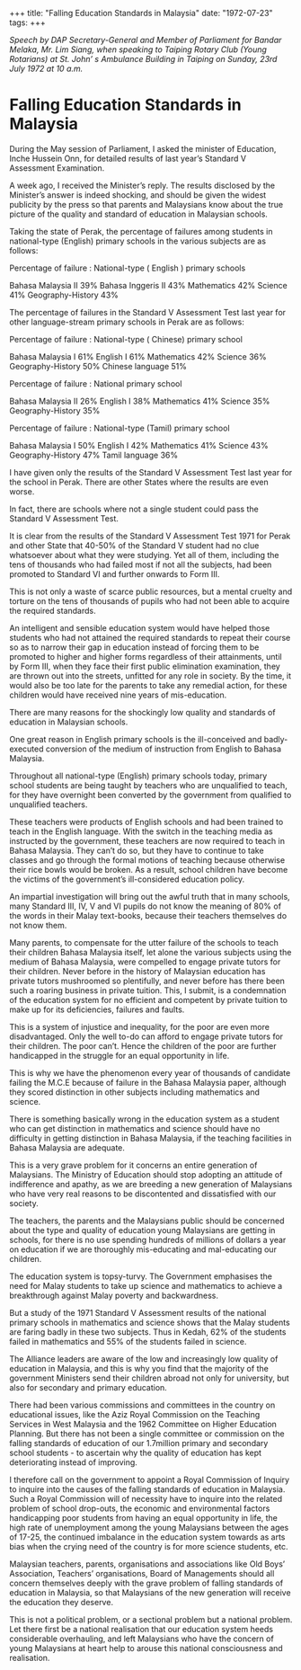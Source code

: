 +++ 
title: "Falling Education Standards in Malaysia"
date: "1972-07-23"
tags:
+++

_Speech by DAP Secretary-General and Member of Parliament for Bandar Melaka, Mr. Lim  Siang, when speaking to Taiping Rotary Club (Young Rotarians) at St. John’ s Ambulance Building in Taiping on Sunday, 23rd  July 1972 at 10 a.m._

# Falling Education Standards in Malaysia

During the May session of Parliament, I asked the minister of Education, Inche Hussein Onn, for detailed results of last year’s Standard V Assessment Examination.</u>

A week ago, I received the Minister’s reply. The results disclosed by the Minister’s answer is indeed shocking, and should be given the widest publicity by the press so that parents and Malaysians know about the true picture of the quality and standard of education in Malaysian schools.

Taking the state of Perak, the percentage of failures among students in national-type (English) primary schools in the various subjects are as follows:

Percentage of failure	:	National-type ( English ) primary schools

Bahasa Malaysia II		39%
Bahasa Inggeris II		43%
Mathematics		42%
Science			41%
Geography-History		43%

The percentage of failures in the Standard V Assessment Test last year for other language-stream primary schools in Perak are as follows:

Percentage of failure  	:	National-type ( Chinese) primary school

Bahasa Malaysia I		61%
English I			61%
Mathematics		42%
Science			36%
Geography-History 		50%
Chinese language		51%

Percentage of failure	:	National primary school

Bahasa Malaysia II		26%
English I			38%
Mathematics		41%
Science			35%
Geography-History		35%

Percentage of failure	:	National-type (Tamil) primary school

Bahasa Malaysia I 		50%
English I			42%
Mathematics		41%
Science			43%
Geography-History		47%
Tamil language		36%

I have given only the results of the Standard V Assessment Test last year for the school in Perak. There are other States where the results are even worse.

In fact, there are schools where not a single student could pass the Standard V Assessment Test.

It is clear from the results of the Standard V Assessment Test 1971 for Perak and other State that 40-50% of the Standard V student had no clue whatsoever about what they were studying. Yet all of them, including the tens of thousands who had failed most if not all the subjects, had been promoted to Standard VI and further onwards to Form III.

This is not only a waste of scarce public resources, but a mental cruelty and torture on the tens of thousands of pupils who had not been able to acquire the required standards.

An intelligent and sensible education system would have helped those students who had not attained the required standards to repeat their course so as to narrow their gap in education instead of forcing them to be promoted to higher and higher forms regardless of their attainments, until by Form III, when they face their first public elimination examination, they are thrown out into the streets, unfitted for any role in society. By the time, it would also be too late for the parents to take any remedial action, for these children would have received nine years of mis-education.

There are many reasons for the shockingly low quality and standards of education in Malaysian schools.

One great reason in English primary schools is the ill-conceived and badly-executed conversion of the medium of instruction from English to Bahasa Malaysia.

Throughout all national-type (English) primary schools today, primary school students are being taught by teachers who are unqualified to teach, for they have overnight been converted by the government from qualified to unqualified teachers.

These teachers were products of English schools and had been trained to teach in the English language. With the switch in the teaching media as instructed by the government, these teachers are now required to teach in Bahasa Malaysia. They can’t do so, but they have to continue to take classes and go through the formal motions of teaching because otherwise their rice bowls would be broken. As a result, school children have become the victims of the government’s ill-considered education policy.

An impartial investigation will bring out the awful truth that in many schools, many Standard III, IV, V and VI pupils do not know the meaning of 80% of the words in their Malay text-books, because their teachers themselves do not know them.

Many parents, to compensate for the utter failure of the schools to teach their children Bahasa Malaysia itself, let alone the various subjects using the medium of Bahasa Malaysia, were compelled to engage private tutors for their children. Never before in the history of Malaysian education has private tutors mushroomed so plentifully, and never before has there been such a roaring business in private tuition. This, I submit, is a condemnation of the education system for no efficient and competent by private tuition to make up for its deficiencies, failures and faults.

This is a system of injustice and inequality, for the poor are even more disadvantaged. Only the well to-do can afford to engage private tutors for their children. The poor can’t. Hence the children of the poor are further handicapped in the struggle for an equal opportunity in life.

This is why we have the phenomenon every year of thousands of candidate failing the M.C.E because of failure in the Bahasa Malaysia paper, although they scored distinction in other subjects including mathematics and science.

There is something basically wrong in the education system as a student who can get distinction in mathematics and science should have no difficulty in getting distinction in Bahasa Malaysia, if the teaching facilities in Bahasa Malaysia are adequate.

This is a very grave problem for it concerns an entire generation of Malaysians. The Ministry of Education should stop adopting an attitude of indifference and apathy, as we are breeding a new generation of Malaysians who have very real reasons to be discontented and dissatisfied with our society.

The teachers, the parents and the Malaysians public should be concerned about the type and quality of education young Malaysians are getting in schools, for there is no use spending hundreds of millions of dollars a year on education if we are thoroughly mis-educating and mal-educating our children.

The education system is topsy-turvy. The Government emphasises the need for Malay students to take up science and mathematics to achieve a breakthrough against Malay poverty and backwardness. 

But a study of the 1971 Standard V Assessment results of the national primary schools in mathematics and science shows that the Malay students are faring badly in these two subjects. Thus in Kedah, 62% of the students failed in mathematics and 55% of the students failed in science.

The Alliance leaders are aware of the low and increasingly low quality of education in Malaysia, and this is why you find that the majority of the government Ministers send their children abroad not only for university, but also for secondary and primary education.  

There had been various commissions and committees in the country on educational issues, like the Aziz Royal Commission on the Teaching Services in West Malaysia and the 1962 Committee on Higher Education Planning. But there has not been a single committee or commission on the falling standards of education of our 1.7million primary and secondary school students - to ascertain why the quality of education has kept deteriorating instead of improving.

I therefore call on the government to appoint a Royal Commission of Inquiry to inquire into the causes of the falling standards of education in Malaysia. Such a Royal Commission will of necessity have to inquire into the related problem of school drop-outs, the economic and environmental factors handicapping poor students from having an equal opportunity in life, the high rate of unemployment among the young Malaysians between the ages of 17-25, the continued imbalance in the education system towards as arts bias when the crying need of the country is for more science students, etc.

Malaysian teachers, parents, organisations and associations like Old Boys’ Association, Teachers’ organisations, Board of Managements should all concern themselves deeply with the grave problem of falling standards of education in Malaysia, so that Malaysians of the new generation will receive the education they deserve.

This is not a political problem, or a sectional problem but a national problem. Let there first be a national realisation that our education system heeds considerable overhauling, and left Malaysians who have the concern of young Malaysians at heart help to arouse this national consciousness and realisation.
 
